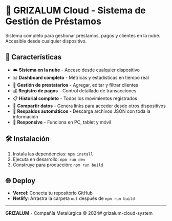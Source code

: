 # 🏢 GRIZALUM Cloud - Sistema de Gestión de Préstamos

Sistema completo para gestionar préstamos, pagos y clientes en la nube. Accesible desde cualquier dispositivo.

## 🚀 Características

- ☁️ **Sistema en la nube** - Acceso desde cualquier dispositivo
- 📊 **Dashboard completo** - Métricas y estadísticas en tiempo real
- 👥 **Gestión de prestatarios** - Agregar, editar y filtrar clientes
- 💰 **Registro de pagos** - Control detallado de transacciones
- 📋 **Historial completo** - Todos los movimientos registrados
- 🔗 **Compartir datos** - Genera links para acceder desde otros dispositivos
- 💾 **Respaldos automáticos** - Descarga archivos JSON con toda la información
- 📱 **Responsive** - Funciona en PC, tablet y móvil

## 🛠️ Instalación

1. Instala las dependencias: `npm install`
2. Ejecuta en desarrollo: `npm run dev`
3. Construye para producción: `npm run build`

## 🌐 Deploy

- **Vercel**: Conecta tu repositorio GitHub
- **Netlify**: Arrastra la carpeta `out` después de `npm run build`

---

**GRIZALUM** - Compañía Metalúrgica © 2024# grizalum-cloud-system
